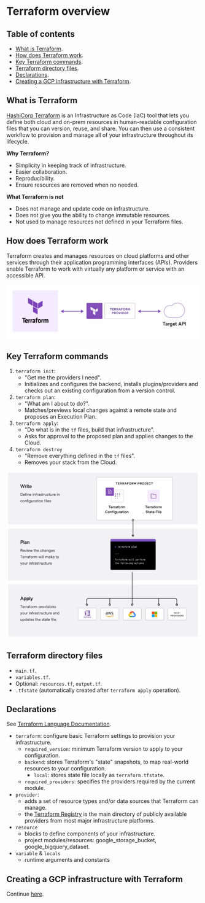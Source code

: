 # Terraform overview

## Table of contents

* [What is Terraform](#what-is-terraform).
* [How does Terraform work](#how-does-terraform-work).
* [Key Terraform commands](#key-terraform-commands).
* [Terraform directory files](#terraform-directory-files).
* [Declarations](#declarations).
* [Creating a GCP infrastructure with Terraform](#creating-a-gcp-infrastructure-with-terraform).



## What is Terraform

[HashiCorp Terraform](https://developer.hashicorp.com/terraform/intro) is an Infrastructure as Code (IaC) tool that lets you define both cloud and on-prem resources in human-readable configuration files that you can version, reuse, and share. You can then use a consistent workflow to provision and manage all of your infrastructure throughout its lifecycle.

**Why Terraform?**
* Simplicity in keeping track of infrastructure.
* Easier collaboration.
* Reproducibility.
* Ensure resources are removed when no needed.


**What Terraform is not**
* Does not manage and update code on infrastructure.
* Does not give you the ability to change immutable resources.
* Not used to manage resources not defined in your Terraform files.


## How does Terraform work

Terraform creates and manages resources on cloud platforms and other services through their application programming interfaces (APIs). Providers enable Terraform to work with virtually any platform or service with an accessible API.


<img src="../../images/01_terraform.png" alt="terraform">


## Key Terraform commands

1. `terraform init`: 
    * "Get me the providers I need".
    * Initializes and configures the backend, installs plugins/providers and checks out an existing configuration from a version control.
2. `terraform plan`: 
    * "What am I about to do?".
    * Matches/previews local changes against a remote state and proposes an Execution Plan.
3. `terraform apply`: 
    * "Do what is in the `tf` files, build that infrastructure".
    * Asks for approval to the proposed plan and applies changes to the Cloud.
4. `terraform destroy`
    * "Remove everything defined in the `tf` files".
    * Removes your stack from the Cloud.


<img src="../../images/01_terraform_workflow.png" alt="terraform workflow">

## Terraform directory files

* `main.tf`.
* `variables.tf`.
* Optional: `resources.tf`, `output.tf`.
* `.tfstate` (automatically created after `terraform apply` operation).


## Declarations

See [Terraform Language Documentation](https://developer.hashicorp.com/terraform/language).

* `terraform`: configure basic Terraform settings to provision your infrastructure.
   * `required_version`: minimum Terraform version to apply to your configuration.
   * `backend`: stores Terraform's "state" snapshots, to map real-world resources to your configuration.
      * `local`: stores state file locally as `terraform.tfstate`.
   * `required_providers`: specifies the providers required by the current module.
* `provider`:
   * adds a set of resource types and/or data sources that Terraform can manage.
   * the [Terraform Registry](https://registry.terraform.io/) is the main directory of publicly available providers from most major infrastructure platforms.
* `resource`
  * blocks to define components of your infrastructure.
  * project modules/resources: google_storage_bucket, google_bigquery_dataset.
* `variable` & `locals`
  * runtime arguments and constants


## Creating a GCP infrastructure with Terraform

Continue [here](./terraform/README.md).
